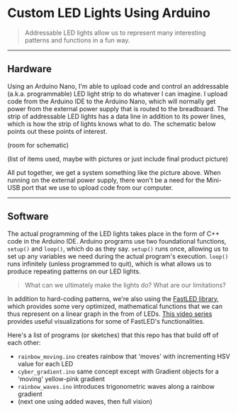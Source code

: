 # Custom LED Lights Using Arduino

> Addressable LED lights allow us to represent many interesting patterns and functions in a fun way.

---

## Hardware

Using an Arduino Nano, I'm able to upload code and control an addressable (a.k.a. programmable) LED light strip to do whatever I can imagine. I upload code from the Arduino IDE to the Arduino Nano, which will normally get power from the external power supply that is routed to the breadboard. The strip of addressable LED lights has a data line in addition to its power lines, which is how the strip of lights knows what to do. The schematic below points out these points of interest.

(room for schematic)

(list of items used, maybe with pictures or just include final product picture)

All put together, we get a system something like the picture above. When running on the external power supply, there won't be a need for the Mini-USB port that we use to upload code from our computer.

---

## Software

The actual programming of the LED lights takes place in the form of C++ code in the Arduino IDE. Arduino programs use two foundational functions, `setup()` and `loop()`, which do as they say. `setup()` runs once, allowing us to set up any variables we need during the actual program's execution. `loop()` runs infinitely (unless programmed to quit), which is what allows us to produce repeating patterns on our LED lights.

> What can we ultimately make the lights do? What are our limitations?

In addition to hard-coding patterns, we're also using the [FastLED library](https://github.com/FastLED/FastLED/wiki/Overview#math), which provides some very optimized, mathematical functions that we can thus represent on a linear graph in the from of LEDs. [This video series](https://www.youtube.com/watch?v=4Ut4UK7612M&list=PLgXkGn3BBAGi5dTOCuEwrLuFtfz0kGFTC) provides useful visualizations for some of FastLED's functionalities.  

Here's a list of programs (or sketches) that this repo has that build off of each other:
- `rainbow_moving.ino` creates rainbow that 'moves' with incrementing HSV value for each LED
- `cyber_gradient.ino` same concept except with Gradient objects for a 'moving' yellow-pink gradient
- `rainbow_waves.ino` introduces trigonometric waves along a rainbow gradient
- (next one using added waves, then full vision)


